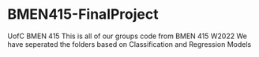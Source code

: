 # BMEN415-FinalProject
UofC BMEN 415 
This is all of our groups code from BMEN 415 W2022
We have seperated the folders based on Classification and Regression Models 
